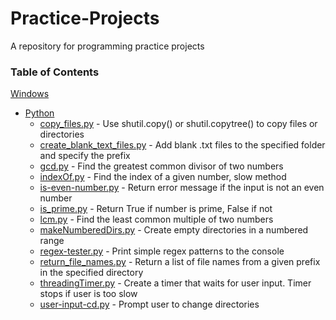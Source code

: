 # Practice-Projects

A repository for programming practice projects

### Table of Contents

[Windows](https://github.com/ajoh504/Practice-Projects/tree/main/Windows)
* [Python](https://github.com/ajoh504/Practice-Projects/tree/main/Windows/Python)
  * [copy_files.py](https://github.com/ajoh504/Practice-Projects/blob/main/Windows/Python/copy_files.py) - Use shutil.copy() or shutil.copytree() to copy files or directories
  * [create_blank_text_files.py](https://github.com/ajoh504/Practice-Projects/blob/main/Windows/Python/create_blank_text_files.py) - Add blank .txt files to the specified folder and specify the prefix 
  * [gcd.py](https://github.com/ajoh504/Practice-Projects/blob/main/Windows/Python/gcd.py) - Find the greatest common divisor of two numbers
  * [indexOf.py](https://github.com/ajoh504/Practice-Projects/blob/main/Windows/Python/indexOf.py) - Find the index of a given number, slow method
  * [is-even-number.py](https://github.com/ajoh504/Practice-Projects/blob/main/Windows/Python/is-even-number.py) - Return error message if the input is not an even number
  * [is_prime.py](https://github.com/ajoh504/Practice-Projects/blob/main/Windows/Python/is_prime.py) - Return True if number is prime, False if not
  * [lcm.py](https://github.com/ajoh504/Practice-Projects/blob/main/Windows/Python/lcm.py) - Find the least common multiple of two numbers
  * [makeNumberedDirs.py](https://github.com/ajoh504/Practice-Projects/blob/main/Windows/Python/makeNumberedDirs.py) - Create empty directories in a numbered range
  * [regex-tester.py](https://github.com/ajoh504/Practice-Projects/blob/main/Windows/Python/regex-tester.py) - Print simple regex patterns to the console
  * [return_file_names.py](https://github.com/ajoh504/Practice-Projects/blob/main/Windows/Python/return_file_names.py) - Return a list of file names from a given prefix in the specified directory
  * [threadingTimer.py](https://github.com/ajoh504/Practice-Projects/blob/main/Windows/Python/threadingTimer.py) - Create a timer that waits for user input. Timer stops if user is too slow
  * [user-input-cd.py](https://github.com/ajoh504/Practice-Projects/blob/main/Windows/Python/user-input-cd.py) - Prompt user to change directories
